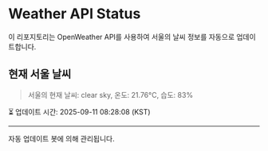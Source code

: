 
# Weather API Status

이 리포지토리는 OpenWeather API를 사용하여 서울의 날씨 정보를 자동으로 업데이트합니다.

## 현재 서울 날씨
> 서울의 현재 날씨: clear sky, 온도: 21.76°C, 습도: 83%

⏳ 업데이트 시간: 2025-09-11 08:28:08 (KST)

---
자동 업데이트 봇에 의해 관리됩니다.
